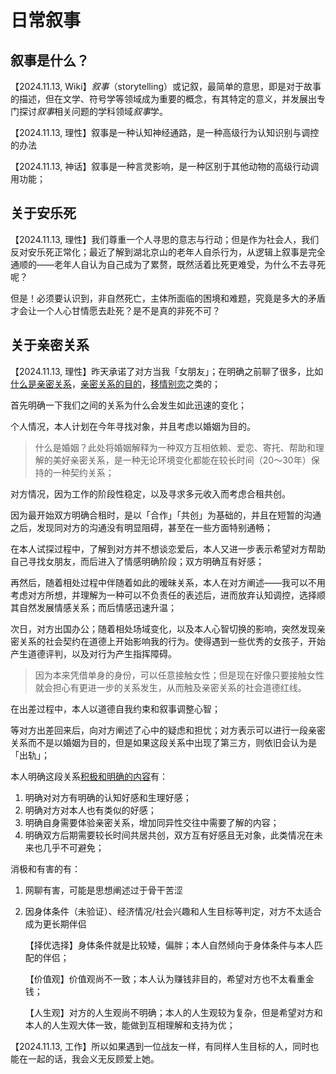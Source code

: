# 日常叙事

## 叙事是什么？

【2024.11.13, Wiki】*叙事*（storytelling）或记叙，最简单的意思，即是对于故事的描述，但在文学、符号学等领域成为重要的概念，有其特定的意义，并发展出专门探讨*叙事*相关问题的学科领域*叙事*学。

【2024.11.13, 理性】叙事是一种认知神经通路，是一种高级行为认知识别与调控的办法

【2024.11.13, 神话】叙事是一种言灵影响，是一种区别于其他动物的高级行动调用功能；



## 关于安乐死

【2024.11.13, 理性】我们尊重一个人寻思的意志与行动；但是作为社会人，我们反对安乐死正常化；最近了解到湖北京山的老年人自杀行为，从逻辑上叙事是完全通顺的——老年人自认为自己成为了累赘，既然活着比死更难受，为什么不去寻死呢？

但是！必须要认识到，非自然死亡，主体所面临的困境和难题，究竟是多大的矛盾才会让一个人心甘情愿去赴死？是不是真的非死不可？



## 关于亲密关系

【2024.11.13, 理性】昨天承诺了对方当我「女朋友」；在明确之前聊了很多，比如<u>什么是亲密关系</u>，<u>亲密关系的目的</u>，<u>移情别恋</u>之类的；

首先明确一下我们之间的关系为什么会发生如此迅速的变化；

个人情况，本人计划在今年寻找对象，并且考虑以婚姻为目的。

> 什么是婚姻？此处将婚姻解释为一种双方互相依赖、爱恋、寄托、帮助和理解的美好亲密关系，是一种无论环境变化都能在较长时间（20～30年）保持的一种契约关系；

对方情况，因为工作的阶段性稳定，以及寻求多元收入而考虑合租共创。

因为最开始双方明确合租时，是以「合作」「共创」为基础的，并且在短暂的沟通之后，发现同对方的沟通没有明显阻碍，甚至在一些方面特别通畅；

在本人试探过程中，了解到对方并不想谈恋爱后，本人又进一步表示希望对方帮助自己寻找女朋友，而后进入了情感明确阶段；双方明确互有好感；

再然后，随着相处过程中伴随着如此的暧昧关系，本人在对方阐述——我可以不用考虑对方所想，并理解为一种可以不负责任的表述后，进而放弃认知调控，选择顺其自然发展情感关系；而后情感迅速升温；

次日，对方出国办公；随着相处场域变化，以及本人心智切换的影响，突然发现亲密关系的社会契约在道德上开始影响我的行为。使得遇到一些优秀的女孩子，开始产生道德评判，以及对行为产生指挥障碍。

> 因为本来凭借单身的身份，可以任意接触女性；但是现在好像只要接触女性就会担心有更进一步的关系发生，从而触及亲密关系的社会道德红线。

在出差过程中，本人以道德自我约束和叙事调整心智；

等对方出差回来后，向对方阐述了心中的疑虑和担忧；对方表示可以进行一段亲密关系而不是以婚姻为目的，但是如果这段关系中出现了第三方，则依旧会认为是「出轨」；

本人明确这段关系<u>积极和明确的内容</u>有：

1. 明确对对方有明确的认知好感和生理好感；
2. 明确对方对本人也有类似的好感；
3. 明确自身需要体验亲密关系，增加同异性交往中需要了解的内容；
4. 明确双方后期需要较长时间共居共创，双方互有好感且无对象，此类情况在未来也几乎不可避免；

消极和有害的有：

1. 网聊有害，可能是思想阐述过于骨干苦涩

2. 因身体条件（未验证）、经济情况/社会兴趣和人生目标等判定，对方不太适合成为更长期伴侣

   【择优选择】身体条件就是比较矮，偏胖；本人自然倾向于身体条件与本人匹配的伴侣；

   【价值观】价值观尚不一致；本人认为赚钱非目的，希望对方也不太看重金钱；

   【人生观】对方的人生观尚不明确；本人的人生观较为复杂，但是希望对方和本人的人生观大体一致，能做到互相理解和支持为优；

【2024.11.13, 工作】所以如果遇到一位战友一样，有同样人生目标的人，同时也能在一起的话，我会义无反顾爱上她。